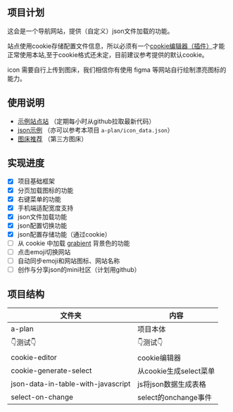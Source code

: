 ## 项目计划
这会是一个导航网站，提供（自定义）json文件加载的功能。

站点使用cookie存储配置文件信息，所以必须有一个[cookie编辑器（插件）](https://chrome.google.com/webstore/detail/cookie-editor/hlkenndednhfkekhgcdicdfddnkalmdm)才能正常使用本站,至于cookie格式还未定，目前建议参考提供的默认cookie。

icon 需要自行上传到图床，我们相信你有使用 figma 等网站自行绘制漂亮图标的能力。

## 使用说明
- [示例站点站](http://124.223.57.166/watchTV2/watchTV/a-plan/) （定期每小时从github拉取最新代码）
- [json示例](http://124.223.57.166/watchTV2/watchTV/a-plan/icon_data.json) （亦可以参考本项目 `a-plan/icon_data.json`）
- [图床推荐](http://tool.mkblog.cn/tuchuang/) （第三方图床）

## 实现进度
- [x] 项目基础框架
- [x] 分页加载图标的功能
- [x] 右键菜单的功能
- [x] 手机端适配宽度支持
- [x] json文件加载功能
- [x] json配置切换功能
- [x] json配置存储功能（通过cookie）
- [ ] 从 cookie 中加载 [grabient](https://www.grabient.com/) 背景色的功能
- [ ] 点击emoji切换网站
- [ ] 自动同步emoji和网站图标、网站名称
- [ ] 创作与分享json的mini社区（计划用github）

## 项目结构
文件夹|内容|
---|---
a-plan | 项目本体
👇测试👇 |👇测试👇 
cookie-editor | cookie编辑器
cookie-generate-select | 从cookie生成select菜单
json-data-in-table-with-javascript | js将json数据生成表格
select-on-change | select的onchange事件
